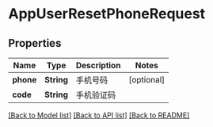 # AppUserResetPhoneRequest

## Properties
Name | Type | Description | Notes
------------ | ------------- | ------------- | -------------
**phone** | **String** | 手机号码 | [optional] 
**code** | **String** | 手机验证码 | 

[[Back to Model list]](../README.md#documentation-for-models) [[Back to API list]](../README.md#documentation-for-api-endpoints) [[Back to README]](../README.md)


